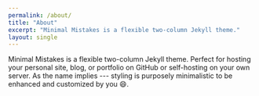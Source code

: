 ```yaml
---
permalink: /about/
title: "About"
excerpt: "Minimal Mistakes is a flexible two-column Jekyll theme."
layout: single
---
```


Minimal Mistakes is a flexible two-column Jekyll theme. Perfect for hosting your personal site, blog, or portfolio on GitHub or self-hosting on your own server. As the name implies --- styling is purposely minimalistic to be enhanced and customized by you :smile:.

